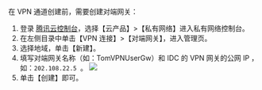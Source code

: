 在 VPN 通道创建前，需要创建对端网关：
1. 登录 [腾讯云控制台](https://console.cloud.tencent.com/)，选择【云产品】>【私有网络】进入私有网络控制台。
2. 在左侧目录中单击【VPN 连接】>【对端网关】，进入管理页。
3. 选择地域，单击【新建】。
4. 填写对端网关名称（如：TomVPNUserGw）和 IDC 的 VPN 网关的公网 IP ，如：`202.108.22.5 `。
 ![](https://main.qcloudimg.com/raw/42935db3f580c3c689e6a33b54ea5c71.png)
5. 单击【创建】即可。

